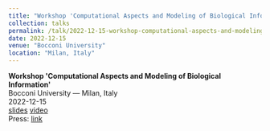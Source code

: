 ```yaml
---
title: "Workshop 'Computational Aspects and Modeling of Biological Information'"
collection: talks
permalink: /talk/2022-12-15-workshop-computational-aspects-and-modeling-of-biological-information
date: 2022-12-15
venue: "Bocconi University"
location: "Milan, Italy"
---
```


**Workshop 'Computational Aspects and Modeling of Biological Information'**  
Bocconi University — Milan, Italy  
2022-12-15  
[slides]() [video]()  
Press: [link]()  
